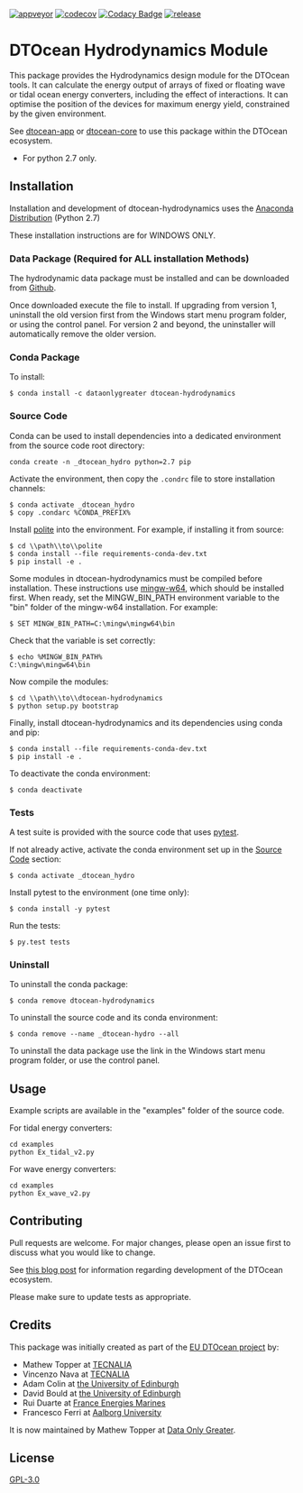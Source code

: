 [![appveyor](https://ci.appveyor.com/api/projects/status/github/DTOcean/dtocean-hydrodynamics?branch=master&svg=true)](https://ci.appveyor.com/project/DTOcean/dtocean-hydrodynamics)
[![codecov](https://codecov.io/gh/DTOcean/dtocean-hydrodynamics/branch/master/graph/badge.svg)](https://codecov.io/gh/DTOcean/dtocean-hydrodynamics)
[![Codacy Badge](https://api.codacy.com/project/badge/Grade/bb34506cc82f4df883178a6e64619eaf)](https://www.codacy.com/project/H0R5E/dtocean-hydrodynamics/dashboard?utm_source=github.com&amp;utm_medium=referral&amp;utm_content=DTOcean/dtocean-hydrodynamics&amp;utm_campaign=Badge_Grade_Dashboard&amp;branchId=8410911)
[![release](https://img.shields.io/github/release/DTOcean/dtocean-hydrodynamics.svg)](https://github.com/DTOcean/dtocean-hydrodynamics/releases/latest)

# DTOcean Hydrodynamics Module

This package provides the Hydrodynamics design module for the DTOcean tools.
It can calculate the energy output of arrays of fixed or floating wave or tidal
ocean energy converters, including the effect of interactions. It can optimise
the position of the devices for maximum energy yield, constrained by the given 
environment.

See [dtocean-app](https://github.com/DTOcean/dtocean-app) or [dtocean-core](
https://github.com/DTOcean/dtocean-app) to use this package within the DTOcean
ecosystem.

* For python 2.7 only.

## Installation

Installation and development of dtocean-hydrodynamics uses the [Anaconda 
Distribution](https://www.anaconda.com/distribution/) (Python 2.7)

These installation instructions are for WINDOWS ONLY.

### Data Package (Required for ALL installation Methods)

The hydrodynamic data package must be installed and can be downloaded from
[Github](https://setis.ec.europa.eu/dt-ocean/).

Once downloaded execute the file to install. If upgrading from version 1,
uninstall the old version first from the Windows start menu program folder,
or using the control panel. For version 2 and beyond, the uninstaller will
automatically remove the older version.

### Conda Package

To install:

```
$ conda install -c dataonlygreater dtocean-hydrodynamics
```

### Source Code

Conda can be used to install dependencies into a dedicated environment from
the source code root directory:

```
conda create -n _dtocean_hydro python=2.7 pip
```

Activate the environment, then copy the `.condrc` file to store installation  
channels:

```
$ conda activate _dtocean_hydro
$ copy .condarc %CONDA_PREFIX%
```

Install [polite](https://github.com/DTOcean/polite) into the environment. For 
example, if installing it from source:

```
$ cd \\path\\to\\polite
$ conda install --file requirements-conda-dev.txt
$ pip install -e .
```

Some modules in dtocean-hydrodynamics must be compiled before installation.
These instructions use [mingw-w64](https://mingw-w64.org), which should be
installed first. When ready, set the MINGW_BIN_PATH environment variable to
the "bin" folder of the mingw-w64 installation. For example:

```
$ SET MINGW_BIN_PATH=C:\mingw\mingw64\bin
```

Check that the variable is set correctly:

```
$ echo %MINGW_BIN_PATH%
C:\mingw\mingw64\bin
```

Now compile the modules:

```
$ cd \\path\\to\\dtocean-hydrodynamics
$ python setup.py bootstrap
```

Finally, install dtocean-hydrodynamics and its dependencies using conda and pip:

```
$ conda install --file requirements-conda-dev.txt
$ pip install -e .
```

To deactivate the conda environment:

```
$ conda deactivate
```

### Tests

A test suite is provided with the source code that uses [pytest](
https://docs.pytest.org).

If not already active, activate the conda environment set up in the [Source 
Code](#source-code) section:

```
$ conda activate _dtocean_hydro
```

Install pytest to the environment (one time only):

```
$ conda install -y pytest
```

Run the tests:

``` 
$ py.test tests
```

### Uninstall

To uninstall the conda package:

```
$ conda remove dtocean-hydrodynamics
```

To uninstall the source code and its conda environment:

```
$ conda remove --name _dtocean-hydro --all
```

To uninstall the data package use the link in the Windows start menu program
folder, or use the control panel.

## Usage

Example scripts are available in the "examples" folder of the source code.

For tidal energy converters:

```
cd examples
python Ex_tidal_v2.py
```

For wave energy converters:

```
cd examples
python Ex_wave_v2.py
```

## Contributing

Pull requests are welcome. For major changes, please open an issue first to
discuss what you would like to change.

See [this blog post](
https://www.dataonlygreater.com/latest/professional/2017/03/09/dtocean-development-change-management/)
for information regarding development of the DTOcean ecosystem.

Please make sure to update tests as appropriate.

## Credits

This package was initially created as part of the [EU DTOcean project](
https://www.dtoceanplus.eu/About-DTOceanPlus/History) by:

 * Mathew Topper at [TECNALIA](https://www.tecnalia.com)
 * Vincenzo Nava at [TECNALIA](https://www.tecnalia.com)
 * Adam Colin at [the University of Edinburgh](https://www.ed.ac.uk/)
 * David Bould at [the University of Edinburgh](https://www.ed.ac.uk/)
 * Rui Duarte at [France Energies Marines](https://www.france-energies-marines.org/)
 * Francesco Ferri at [Aalborg University](https://www.en.aau.dk/)

It is now maintained by Mathew Topper at [Data Only Greater](
https://www.dataonlygreater.com/).

## License

[GPL-3.0](https://choosealicense.com/licenses/gpl-3.0/)
